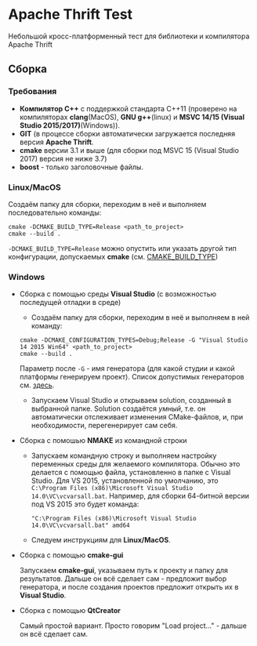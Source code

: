 # Apache Thrift Test

Небольшой кросс-платформенный тест для библиотеки и компилятора Apache Thrift

## Сборка
### Требования
* **Компилятор C++** с поддержкой стандарта C++11 (проверено на компиляторах **clang**(MacOS), **GNU g++**(linux) и **MSVC 14/15 (Visual Studio 2015/2017)**(Windows)).
* **GIT** (в процессе сборки автоматически загружается последняя версия **Apache Thrift**.
* **cmake** версии 3.1 и выше (для сборки под MSVC 15 (Visual Studio 2017) версия не ниже 3.7)
* **boost** - только заголовочные файлы.
### Linux/MacOS
Создаём папку для сборки, переходим в неё и выполняем последовательно команды:
```
cmake -DCMAKE_BUILD_TYPE=Release <path_to_project>
cmake --build .
```
`-DCMAKE_BUILD_TYPE=Release` можно опустить или указать другой тип конфигурации, допускаемых **cmake** (см. [CMAKE_BUILD_TYPE](https://cmake.org/cmake/help/v3.7/variable/CMAKE_BUILD_TYPE.html))
### Windows
* Сборка с помощью среды **Visual Studio** (с возможностью последущей отладки в среде)
  * Создаём папку для сборки, переходим в неё и выполняем в ней команду:
  ```
  cmake -DCMAKE_CONFIGURATION_TYPES=Debug;Release -G "Visual Studio 14 2015 Win64" <path_to_project>
  cmake --build .
  ```
  Параметр после `-G` - имя генератора (для какой студии и какой платформы генерируем проект). Список допустимых генераторов см. [здесь](https://cmake.org/cmake/help/v3.7/manual/cmake-generators.7.html#visual-studio-generators).
  * Запускаем Visual Studio и открываем solution, созданный в выбранной папке. Solution создаётся *умный*, т.е. он автоматически отслеживает изменения CMake-файлов, и, при необходимости, перегенерирует сам себя.

* Сборка с помошью **NMAKE** из командной строки
  * Запускаем командную строку и выполняем настройку переменных среды для желаемого компилятора. Обычно это делается с помощью файла, установленно в папке с Visual Studio. Для VS 2015, установленной по умолчанию, это `C:\Program Files (x86)\Microsoft Visual Studio 14.0\VC\vcvarsall.bat`. Например, для сборки 64-битной версии под VS 2015 это будет команда:
    ```
    "С:\Program Files (x86)\Microsoft Visual Studio 14.0\VC\vcvarsall.bat" amd64
    ```
  * Следуем инструкциям для **Linux/MacOS**.
  
* Сборка с помощью **cmake-gui**

  Запускаем **cmake-gui**, указываем путь к проекту и папку для результатов. Дальше он всё сделает сам - предложит выбор генератора, и после создания проектов предложит открыть их в **Visual Studio**.

* Сборка с помощью **QtCreator**

  Самый простой вариант. Просто говорим "Load project..." - дальше он всё сделает сам.
